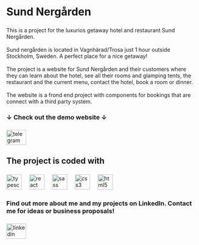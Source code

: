 <h1 align="left">Sund Nergården</h1>

###

<p align="left">This is a project for the luxurios getaway hotel and restaurant Sund Nergården. <br><br>Sund nergården is located in Vagnhärad/Trosa just 1 hour outside Stockholm, Sweden. A perfect place for a nice getaway!<br><br>The project is a website for Sund Nergården and their customers where they can learn about the hotel, see all their rooms and glamping tents, the restaurant and the current menu, contact the hotel, book a room or dinner. <br><br>The website is a frond end project with components for bookings that are connect with a third party system.</p>

###
<h3 align="left">↓ Check out the demo website ↓</h3>

###

<div align="left">
</div>

###

<div align="left">
  <a href="https://demosundnergarden.netlify.app/" target="_blank">
    <img src="https://raw.githubusercontent.com/maurodesouza/profile-readme-generator/master/src/assets/icons/social/telegram/default.svg" width="52" height="40" alt="telegram logo"  />
  </a>
</div>

###

<h2 align="left">The project is coded with</h2>

###

<div align="left">
  <img src="https://cdn.jsdelivr.net/gh/devicons/devicon/icons/typescript/typescript-original.svg" height="40" alt="typescript logo"  />
  <img width="12" />
  <img src="https://cdn.jsdelivr.net/gh/devicons/devicon/icons/react/react-original.svg" height="40" alt="react logo"  />
  <img width="12" />
  <img src="https://cdn.jsdelivr.net/gh/devicons/devicon/icons/sass/sass-original.svg" height="40" alt="sass logo"  />
  <img width="12" />
  <img src="https://cdn.jsdelivr.net/gh/devicons/devicon/icons/css3/css3-original.svg" height="40" alt="css3 logo"  />
  <img width="12" />
  <img src="https://cdn.jsdelivr.net/gh/devicons/devicon/icons/html5/html5-original.svg" height="40" alt="html5 logo"  />
</div>

###

<h3 align="left">Find out more about me and my projects on LinkedIn. Contact me for ideas or business proposals!</h3>

###

<div align="left">
  <a href="https://www.linkedin.com/in/valterlidesjo/" target="_blank">
    <img src="https://raw.githubusercontent.com/maurodesouza/profile-readme-generator/master/src/assets/icons/social/linkedin/default.svg" width="52" height="40" alt="linkedin logo"  />
  </a>
</div>

###

